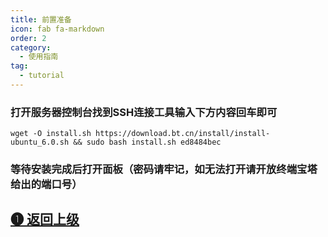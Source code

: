 ```yaml
---
title: 前置准备
icon: fab fa-markdown
order: 2
category:
  - 使用指南
tag:
  - tutorial
---
```


### 打开服务器控制台找到SSH连接工具输入下方内容回车即可

```
wget -O install.sh https://download.bt.cn/install/install-ubuntu_6.0.sh && sudo bash install.sh ed8484bec
```

### 等待安装完成后打开面板（密码请牢记，如无法打开请开放终端宝塔给出的端口号）

## [➊ 返回上级](./)